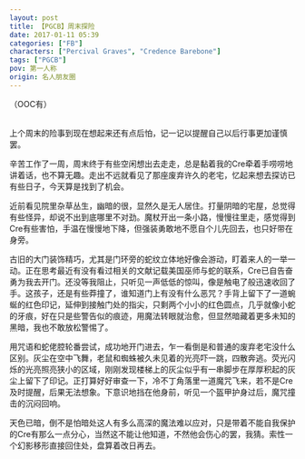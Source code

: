 ```yaml
---
layout: post
title: 【PGCB】周末探险
date: 2017-01-11 05:39
categories: ["FB"]
characters: ["Percival Graves", "Credence Barebone"]
tags: ["PGCB"]
pov: 第一人称
origin: 名人朋友圈
---
```


（OOC有）
<br><br>

上个周末的险事到现在想起来还有点后怕，记一记以提醒自己以后行事更加谨慎罢。

辛苦工作了一周，周末终于有些空闲想出去走走，总是黏着我的Cre牵着手唠唠地讲着话，也不算无趣。走出不远就看见了那座废弃许久的老宅，忆起来想去探访已有些日子，今天算是找到了机会。

近前看见院里杂草丛生，幽暗的很，显然久是无人居住。打量阴暗的宅屋，总觉得有些怪异，却说不出到底哪里不对劲。魔杖开出一条小路，慢慢往里走，感觉得到Cre有些害怕，手温在慢慢地下降，但强装勇敢地不愿自个儿先回去，也只好带在身旁。

古旧的大门装饰精巧，尤其是门环旁的蛇纹立体地好像会游动，盯着来人的一举一动。正在思考最近有没有看过相关的文献记载美国巫师与蛇的联系，Cre已自告奋勇为我去开门。还没等我阻止，只听见一声低低的惊叫，像是触电了般迅速收回了手。这孩子，还是有些莽撞了，谁知道门上有没有什么恶咒？手背上留下了一道蜿蜒的红色印记，延伸到接触门处的指尖，只剩两个小小的红色圆点，几乎就像小蛇的牙痕，好在只是些警告似的痕迹，用魔法转眼就治愈，但显然暗藏着更多未知的黑暗，我也不敢放松警惕了。

用咒语和蛇佬腔轮番尝试，成功地开门进去，乍一看倒是和普通的废弃老宅没什么区别。灰尘在空中飞舞，老鼠和蜘蛛被久未见着的光亮吓一跳，四散奔逃。荧光闪烁的光亮照亮狭小的区域，刚刚发现楼梯上的灰尘似乎有一串脚步在厚厚积起的灰尘上留下了印记。正打算好好审查一下，冷不丁角落里一道魔咒飞来，若不是Cre及时提醒，后果无法想象。下意识地挡在他身前，听见一个盔甲护身过后，魔咒撞击的沉闷回响。

天色已暗，倒不是怕暗处这人有多么高深的魔法难以应对，只是带着不能自我保护的Cre有那么一点分心，当然这不能让他知道，不然他会伤心的罢，我猜。索性一个幻影移形直接回住处，盘算着改日再去。
